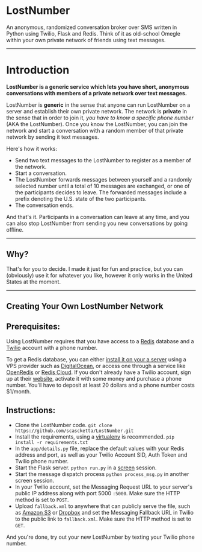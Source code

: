 LostNumber
==========
An anonymous, randomized conversation broker over SMS written in Python using Twilio, Flask and Redis. Think of it as old-school Omegle within your own private network of friends using text messages. 


----------

**Introduction**
========== 
**LostNumber is a generic service which lets you have short, anonymous conversations with members of a private network over text messages.** 

LostNumber is **generic** in the sense that anyone can run LostNumber on a server and establish their own private network. The network is **private** in the sense that in order to join it, *you have to know a specific phone number* (AKA the LostNumber). Once you know the LostNumber, you can join the network and start a conversation with a random member of that private network by sending it text messages.

Here's how it works: 

 - Send two text messages to the LostNumber to register as a member of the network.
 - Start a conversation.
 - The LostNumber forwards messages between yourself and a randomly selected number until a total of 10 messages are exchanged, or one of the participants decides to leave. The forwarded messages include a prefix denoting the U.S. state of the two participants.
 - The conversation ends. 

And that's it. Participants in a conversation can leave at any time, and you can also stop LostNumber from sending you new conversations by going offline.


----------


Why?
----

That's for you to decide. I made it just for fun and practice, but you can (obviously) use it for whatever you like, however it only works in the United States at the moment. 


----------


**Creating Your Own LostNumber Network**
----------

## Prerequisites: ##
Using LostNumber requires that you have access to a [Redis][1] database and a [Twilio][2] account with a phone number. 

To get a Redis database, you can either [install it on your a server][3] using a VPS provider such as [DigitalOcean][4], or access one through a service like [OpenRedis][5] or [Redis Cloud][6]. If you don't already have a Twilio account, sign up at their [website][7], activate it with some money and purchase a phone number. You'll have to deposit at least 20 dollars and a phone number costs $1/month.

## Instructions: ##

 - Clone the LostNumber code. `git clone https://github.com/scascketta/LostNumber.git`
 - Install the requirements, using a [virtualenv][8] is recommended. `pip install -r requirements.txt`
 - In the `app/details.py` file, replace the default values with your Redis address and port, as well as your Twilio Account SID, Auth Token and Twilio phone number. 
 - Start the Flask server. `python run.py` in a [screen][9] session.
 - Start the message dispatch process `python process_msg.py` in another screen session.
 - In your Twilio account, set the Messaging Request URL to your server's public IP address along with port 5000 `:5000`. Make sure the HTTP method is set to `POST`. 
 - Upload `fallback.xml` to anywhere that can publicly serve the file, such as [Amazon S3][10] or [Dropbox][11] and set the Messaging Fallback URL in Twilio to the public link to `fallback.xml`. Make sure the HTTP method is set to `GET`. 

And you're done, try out your new LostNumber by texting your Twilio phone number. 
 

  [1]: http://redis.io/
  [2]: https://www.twilio.com/
  [3]: http://redis.io/download
  [4]: https://www.digitalocean.com/?refcode=2448ebf1fc8a
  [5]: https://openredis.com/
  [6]: http://redis-cloud.com/
  [7]: https://www.twilio.com/
  [8]: http://www.virtualenv.org/en/latest/
  [9]: https://www.gnu.org/software/screen/
  [10]: https://aws.amazon.com/s3/
  [11]: https://www.dropbox.com/help/167/en
